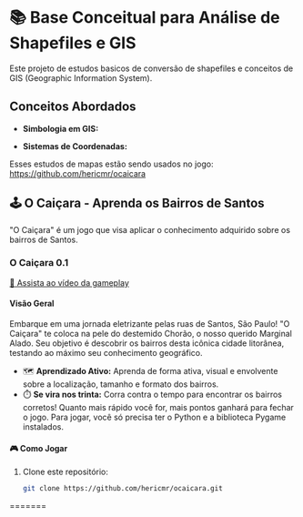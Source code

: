 # 📚 Base Conceitual para Análise de Shapefiles e GIS

Este projeto de estudos basicos de conversão de shapefiles e conceitos de GIS (Geographic Information System). 

## Conceitos Abordados

- **Simbologia em GIS:** 

- **Sistemas de Coordenadas:** 

Esses estudos de mapas estão sendo usados no jogo: https://github.com/hericmr/ocaicara



## 🕹️ O Caiçara - Aprenda os Bairros de Santos 
"O Caiçara" é um jogo que visa aplicar o conhecimento adquirido sobre os bairros de Santos. 

### O Caiçara 0.1

[🎥 Assista ao vídeo da gameplay](https://youtu.be/MtoaXkZIpLQ)

#### Visão Geral

Embarque em uma jornada eletrizante pelas ruas de Santos, São Paulo! "O Caiçara" te coloca na pele do destemido Chorão, o nosso querido Marginal Alado. Seu objetivo é descobrir os bairros desta icônica cidade litorânea, testando ao máximo seu conhecimento geográfico.

- 🗺️ **Aprendizado Ativo:** Aprenda de forma ativa, visual e envolvente sobre a localização, tamanho e formato dos bairros.
- ⏱️ **Se vira nos trinta:** Corra contra o tempo para encontrar os bairros corretos! Quanto mais rápido você for, mais pontos ganhará para fechar o jogo.
Para jogar, você só precisa ter o Python e a biblioteca Pygame instalados.

#### 🎮 Como Jogar

1. Clone este repositório:

   ```bash
   git clone https://github.com/hericmr/ocaicara.git
=======
